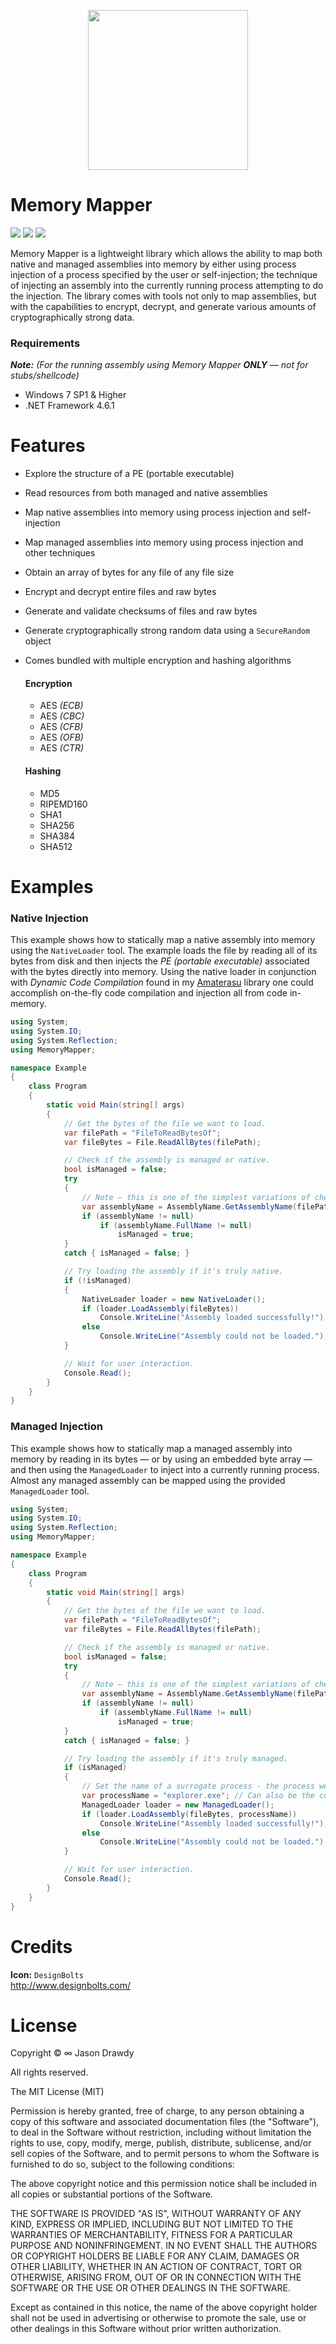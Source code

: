 <p align="center">
    <img width="256" height="256" src="https://user-images.githubusercontent.com/40871836/43434251-81f1bcb6-9440-11e8-8eaa-505914246ae6.png">
<p>

# Memory Mapper
<p align="left">
    <!-- Version -->
    <img src="https://img.shields.io/badge/version-1.0.0-brightgreen.svg">
    <!-- <img src="https://img.shields.io/appveyor/ci/gruntjs/grunt.svg"> -->
    <!-- Docs -->
    <img src="https://img.shields.io/badge/docs-not%20found-lightgrey.svg">
    <!-- License -->
    <img src="https://img.shields.io/badge/license-MIT-blue.svg">
</p>

Memory Mapper is a lightweight library which allows the ability to map both native and managed assemblies into memory by either using process injection of a process specified by the user or self-injection; the technique of injecting an assembly into the currently running process attempting to do the injection. The library comes with tools not only to map assemblies, but with the capabilities to encrypt, decrypt, and generate various amounts of cryptographically strong data.

### Requirements
***Note:*** *(For the running assembly using Memory Mapper ***ONLY*** — not for stubs/shellcode)*

- Windows 7 SP1 & Higher
- .NET Framework 4.6.1

# Features
- Explore the structure of a PE (portable executable)
- Read resources from both managed and native assemblies
- Map native assemblies into memory using process injection and self-injection
- Map managed assemblies into memory using process injection and other techniques
- Obtain an array of bytes for any file of any file size
- Encrypt and decrypt entire files and raw bytes
- Generate and validate checksums of files and raw bytes
- Generate cryptographically strong random data using a `SecureRandom` object
- Comes bundled with multiple encryption and hashing algorithms
    #### Encryption
    - AES *(ECB)*
    - AES *(CBC)*
    - AES *(CFB)*
    - AES *(OFB)*
    - AES *(CTR)*

    #### Hashing
    - MD5
    - RIPEMD160
    - SHA1
    - SHA256
    - SHA384
    - SHA512

# Examples
### Native Injection
This example shows how to statically map a native assembly into memory using the `NativeLoader` tool. The example loads the file by reading all of its bytes from disk and then injects the *PE (portable executable)* associated with the bytes directly into memory. Using the native loader in conjunction with *Dynamic Code Compilation* found in my [Amaterasu](https://github.com/CloneMerge/Amaterasu) library one could accomplish on-the-fly code compilation and injection all from code in-memory.

```c#
using System;
using System.IO;
using System.Reflection;
using MemoryMapper;

namespace Example
{
    class Program
    {
        static void Main(string[] args)
        {
            // Get the bytes of the file we want to load.
            var filePath = "FileToReadBytesOf";
            var fileBytes = File.ReadAllBytes(filePath);

            // Check if the assembly is managed or native.
            bool isManaged = false;
            try
            {
                // Note — this is one of the simplest variations of checking assemblies
                var assemblyName = AssemblyName.GetAssemblyName(filePath);
                if (assemblyName != null)
                    if (assemblyName.FullName != null)
                        isManaged = true;
            }
            catch { isManaged = false; }

            // Try loading the assembly if it's truly native.
            if (!isManaged)
            {
                NativeLoader loader = new NativeLoader();
                if (loader.LoadAssembly(fileBytes))
                    Console.WriteLine("Assembly loaded successfully!");
                else
                    Console.WriteLine("Assembly could not be loaded.");
            }

            // Wait for user interaction.
            Console.Read();
        }
    }
}
```

### Managed Injection
This example shows how to statically map a managed assembly into memory by reading in its bytes — or by using an embedded byte array — and then using the `ManagedLoader` to inject into a currently running process. Almost any managed assembly can be mapped using the provided `ManagedLoader` tool.

```c#
using System;
using System.IO;
using System.Reflection;
using MemoryMapper;

namespace Example
{
    class Program
    {
        static void Main(string[] args)
        {
            // Get the bytes of the file we want to load.
            var filePath = "FileToReadBytesOf";
            var fileBytes = File.ReadAllBytes(filePath);

            // Check if the assembly is managed or native.
            bool isManaged = false;
            try
            {
                // Note — this is one of the simplest variations of checking assemblies
                var assemblyName = AssemblyName.GetAssemblyName(filePath);
                if (assemblyName != null)
                    if (assemblyName.FullName != null)
                        isManaged = true;
            }
            catch { isManaged = false; }

            // Try loading the assembly if it's truly managed.
            if (isManaged)
            {
                // Set the name of a surrogate process - the process we'll inject into.
                var processName = "explorer.exe"; // Can also be the current process's name for self-injection.
                ManagedLoader loader = new ManagedLoader();
                if (loader.LoadAssembly(fileBytes, processName))
                    Console.WriteLine("Assembly loaded successfully!");
                else
                    Console.WriteLine("Assembly could not be loaded.");
            }

            // Wait for user interaction.
            Console.Read();
        }
    }
}
```
# Credits
**Icon:** `DesignBolts` <br>
http://www.designbolts.com/

# License

Copyright © ∞ Jason Drawdy 

All rights reserved.

The MIT License (MIT)

Permission is hereby granted, free of charge, to any person obtaining a copy
of this software and associated documentation files (the "Software"), to deal
in the Software without restriction, including without limitation the rights
to use, copy, modify, merge, publish, distribute, sublicense, and/or sell
copies of the Software, and to permit persons to whom the Software is
furnished to do so, subject to the following conditions:

The above copyright notice and this permission notice shall be included in all
copies or substantial portions of the Software.

THE SOFTWARE IS PROVIDED "AS IS", WITHOUT WARRANTY OF ANY KIND, EXPRESS OR
IMPLIED, INCLUDING BUT NOT LIMITED TO THE WARRANTIES OF MERCHANTABILITY,
FITNESS FOR A PARTICULAR PURPOSE AND NONINFRINGEMENT. IN NO EVENT SHALL THE
AUTHORS OR COPYRIGHT HOLDERS BE LIABLE FOR ANY CLAIM, DAMAGES OR OTHER
LIABILITY, WHETHER IN AN ACTION OF CONTRACT, TORT OR OTHERWISE, ARISING FROM,
OUT OF OR IN CONNECTION WITH THE SOFTWARE OR THE USE OR OTHER DEALINGS IN
THE SOFTWARE.

Except as contained in this notice, the name of the above copyright holder
shall not be used in advertising or otherwise to promote the sale, use or
other dealings in this Software without prior written authorization.
